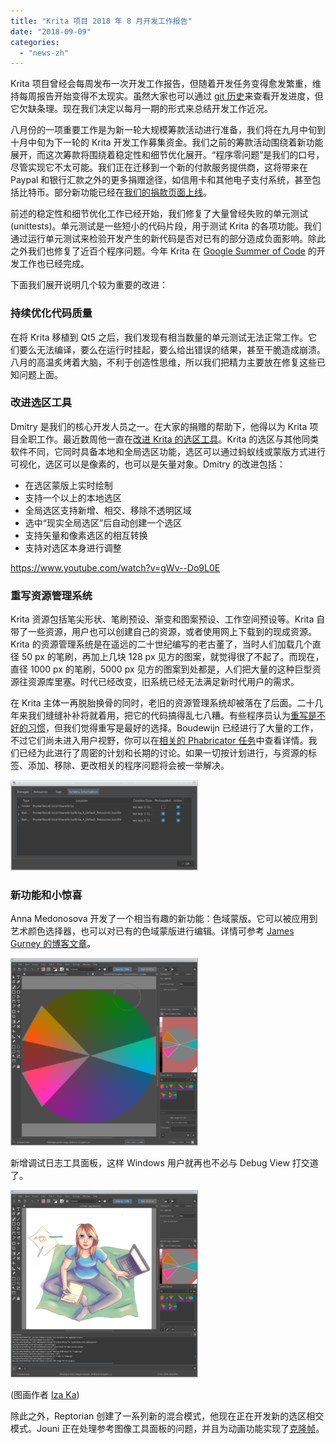 ```yaml
---
title: "Krita 项目 2018 年 8 月开发工作报告"
date: "2018-09-09"
categories: 
  - "news-zh"
---
```


Krita 项目曾经会每周发布一次开发工作报告，但随着开发任务变得愈发繁重，维持每周报告开始变得不太现实。虽然大家也可以通过 [git 历史](https://github.com/KDE/krita)来查看开发进度，但它欠缺条理。现在我们决定以每月一期的形式来总结开发工作近况。

八月份的一项重要工作是为新一轮大规模筹款活动进行准备，我们将在九月中旬到十月中旬为下一轮的 Krita 开发工作募集资金。我们之前的筹款活动围绕着新功能展开，而这次筹款将围绕着稳定性和细节优化展开。“程序零问题”是我们的口号，尽管实现它不太可能。我们正在迁移到一个新的付款服务提供商，这将带来在 Paypal 和银行汇款之外的更多捐赠途径，如信用卡和其他电子支付系统，甚至包括比特币。部分新功能已经在[我们的捐款页面上线](/support-us/donations/)。

前述的稳定性和细节优化工作已经开始，我们修复了大量曾经失败的单元测试 (unittests)。单元测试是一些短小的代码片段，用于测试 Krita 的各项功能。我们通过运行单元测试来检验开发产生的新代码是否对已有的部分造成负面影响。除此之外我们也修复了近百个程序问题。今年 Krita 在 [Google Summer of Code](https://krita.org/en/item/kritas-2018-google-summer-of-code/) 的开发工作也已经完成。

下面我们展开说明几个较为重要的改进：

### 持续优化代码质量

在将 Krita 移植到 Qt5 之后，我们发现有相当数量的单元测试无法正常工作。它们要么无法编译，要么在运行时挂起，要么给出错误的结果，甚至干脆造成崩溃。八月的高温炙烤着大脑，不利于创造性思维，所以我们把精力主要放在修复这些已知问题上面。

### 改进选区工具

Dmitry 是我们的核心开发人员之一。在大家的捐赠的帮助下，他得以为 Krita 项目全职工作。最近数周他一直在[改进 Krita 的选区工具](https://phabricator.kde.org/T3920)。Krita 的选区与其他同类软件不同，它同时具备本地和全局选区功能，选区可以通过蚂蚁线或蒙版方式进行可视化，选区可以是像素的，也可以是矢量对象。Dmitry 的改进包括：

- 在选区蒙版上实时绘制
- 支持一个以上的本地选区
- 全局选区支持新增、相交、移除不透明区域
- 选中“现实全局选区”后自动创建一个选区
- 支持矢量和像素选区的相互转换
- 支持对选区本身进行调整

https://www.youtube.com/watch?v=gWv--Do9L0E

### 重写资源管理系统

Krita 资源包括笔尖形状、笔刷预设、渐变和图案预设、工作空间预设等。Krita 自带了一些资源，用户也可以创建自己的资源，或者使用网上下载到的现成资源。Krita 的资源管理系统是在遥远的二十世纪编写的老古董了，当时人们加载几个直径 50 px 的笔刷，再加上几块 128 px 见方的图案，就觉得很了不起了。而现在，直径 1000 px 的笔刷，5000 px 见方的图案到处都是，人们把大量的这种巨型资源往资源库里塞。时代已经改变，旧系统已经无法满足新时代用户的需求。

在 Krita 主体一再脱胎换骨的同时，老旧的资源管理系统却被落在了后面。二十几年来我们缝缝补补将就着用，把它的代码搞得乱七八糟。有些程序员认为[重写是不好的习惯](https://www.joelonsoftware.com/2000/04/06/things-you-should-never-do-part-i/)，但我们觉得重写是最好的选择。Boudewijn 已经进行了大量的工作，不过它们尚未进入用户视野，你可以在[相关的 Phabricator 任务](https://phabricator.kde.org/T379)中查看详情。我们已经为此进行了周密的计划和长期的讨论。如果一切按计划进行，与资源的标签、添加、移除、更改相关的程序问题将会被一举解决。

[![](images/resource_db_explorer-300x145.png)](https://krita.org/wp-content/uploads/2018/09/resource_db_explorer.png)

### 新功能和小惊喜

Anna Medonosova 开发了一个相当有趣的新功能：色域蒙版。它可以被应用到艺术颜色选择器，也可以对已有的色域蒙版进行编辑。详情可参考 [James Gurney 的博客文章](https://gurneyjourney.blogspot.com/2008/01/color-wheel-masking-part-1.html)。

[![](images/gamut-300x300.png)](https://krita.org/wp-content/uploads/2018/09/gamut.png)

新增调试日志工具面板，这样 Windows 用户就再也不必与 Debug View 打交道了。

[![](images/log-docker-300x300.png)](https://krita.org/wp-content/uploads/2018/09/log-docker.png)

(图画作者 [Iza Ka](http://LifeFinalEdited.pl))

除此之外，Reptorian 创建了一系列新的混合模式，他现在正在开发新的选区相交模式。Jouni 正在处理参考图像工具面板的问题，并且为动画功能实现了[克隆帧](https://phabricator.kde.org/T8764)。
